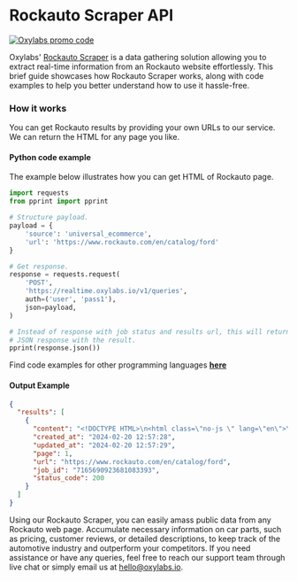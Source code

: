 # Rockauto Scraper API

[![Oxylabs promo code](https://user-images.githubusercontent.com/129506779/250792357-8289e25e-9c36-4dc0-a5e2-2706db797bb5.png)](https://oxylabs.go2cloud.org/aff_c?offer_id=7&aff_id=877&url_id=112)

Oxylabs' [Rockauto Scraper](https://oxylabs.io/products/scraper-api/ecommerce/rockauto?utm_source=github&utm_medium=repositories&utm_campaign=product) is a data gathering solution allowing you to extract real-time information from an Rockauto website effortlessly. This brief guide showcases how Rockauto Scraper works, along with code examples to help you better understand how to use it hassle-free.

### How it works

You can get Rockauto results by providing your own URLs to our service. We can return the HTML for any page you like.

#### Python code example

The example below illustrates how you can get HTML of Rockauto page.

```python
import requests
from pprint import pprint

# Structure payload.
payload = {
    'source': 'universal_ecommerce',
    'url': 'https://www.rockauto.com/en/catalog/ford'
}

# Get response.
response = requests.request(
    'POST',
    'https://realtime.oxylabs.io/v1/queries',
    auth=('user', 'pass1'),
    json=payload,
)

# Instead of response with job status and results url, this will return the
# JSON response with the result.
pprint(response.json())
```
Find code examples for other programming languages [**here**](https://github.com/oxylabs/rockauto-scraper/tree/main/code%20examples)

#### Output Example
```json
{
  "results": [
    {
      "content": "<!DOCTYPE HTML>\n<html class=\"no-js \" lang=\"en\">\n<head>\n<meta http-equiv=\"content-type\" content=\"text ... </html>",
      "created_at": "2024-02-20 12:57:28",
      "updated_at": "2024-02-20 12:57:29",
      "page": 1,
      "url": "https://www.rockauto.com/en/catalog/ford",
      "job_id": "7165690923681083393",
      "status_code": 200
    }
  ]
}
```
Using our Rockauto Scraper, you can easily amass public data from any Rockauto web page. Accumulate necessary information on car parts, such as pricing, customer reviews, or detailed descriptions, to keep track of the automotive industry and outperform your competitors. If you need assistance or have any queries, feel free to reach our support team through live chat or simply email us at hello@oxylabs.io.